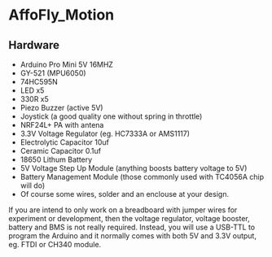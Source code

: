 # AffoFly_Motion

## Hardware
 - Arduino Pro Mini 5V 16MHZ
 - GY-521 (MPU6050)
 - 74HC595N
 - LED x5
 - 330R x5
 - Piezo Buzzer (active 5V)
 - Joystick (a good quality one without spring in throttle)
 - NRF24L+ PA with antena
 - 3.3V Voltage Regulator (eg. HC7333A or AMS1117)
 - Electrolytic Capacitor 10uf
 - Ceramic Capacitor 0.1uf
 - 18650 Lithum Battery
 - 5V Voltage Step Up Module (anything boosts battery voltage to 5V)
 - Battery Management Module (those commonly used with TC4056A chip will do)
 - Of course some wires, solder and an enclouse at your design.

If you are intend to only work on a breadboard with jumper wires for experiment or development, then the voltage regulator, voltage booster, battery and BMS is not really required. Instead, you will use a USB-TTL to program the Arduino and it normally comes with both 5V and 3.3V output, eg. FTDI or CH340 module.
